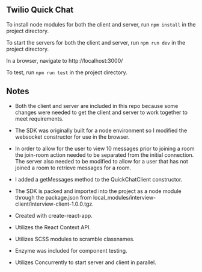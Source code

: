 ## Twilio Quick Chat

To install node modules for both the client and server, run `npm install` in the project directory.

To start the servers for both the client and server, run `npm run dev` in the project directory.

In a browser, navigate to http://localhost:3000/

To test, run `npm run test` in the project directory.

## Notes

* Both the client and server are included in this repo because some changes were needed 
to get the client and server to work together to meet requirements.

* The SDK was originally built for a node environment so I modified the websocket 
constructor for use in the browser.

* In order to allow for the user to view 10 messages prior to joining a room the join-room 
action needed to be separated from the initial connection. The server also needed to be 
modified to allow for a user that has not joined a room to retrieve messages for a room.

* I added a getMessages method to the QuickChatClient constructor.

* The SDK is packed and imported into the project as a node module through the package.json 
from local_modules/interview-client/interview-client-1.0.0.tgz. 

* Created with create-react-app.

* Utilizes the React Context API.

* Utilizes SCSS modules to scramble classnames.

* Enzyme was included for component testing.

* Utilizes Concurrently to start server and client in parallel.